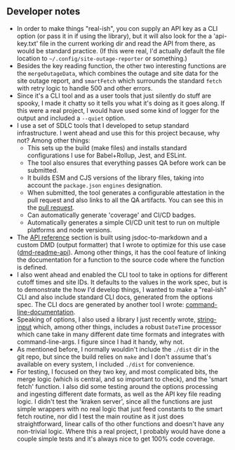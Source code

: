 ## Developer notes

- In order to make things "real-ish", you con supply an API key as a CLI option (or pass it in if using the library), but it will also look for the a 'api-key.txt' file in the current working dir and read the API from there, as would be standard practice. (If this were real, I'd actually default the file location to `~/.config/site-outage-reporter` or something.)
- Besides the key reading function, the other two interesting functions are the `mergeOutageData`, which combines the outage and site data for the site outage report, and `smartFetch` which surrounds the standard `fetch` with retry logic to handle 500 and other errors.
- Since it's a CLI tool and as a user tools that just silently do stuff are spooky, I made it chatty so it tells you what it's doing as it goes along. If this were a real project, I would have used some kind of logger for the output and included a `--quiet` option.
- I use a set of SDLC tools that I developed to setup standard infrastructure. I went ahead and use this for this project because, why not? Among other things:
  - This sets up the build (make files) and installs standard configurations I use for Babel+Rollup, Jest, and ESLint.
  - The tool also ensures that everything passes QA before work can be submitted.
  - It builds ESM and CJS versions of the library files, taking into account the `package.json` `engines` designation.
  - When submitted, the tool generates a configurable attestation in the pull request and also links to all the QA artifacts. You can see this in the [pull request](https://github.com/zanerock/kraken-test/issues/3).
  - Can automatically generate 'coverage' and CI/CD badges.
  - Automatically generates a simple CI/CD unit test to run on multiple platforms and node versions.
- The [API reference](#api-reference) section is built using jsdoc-to-markdown and a custom DMD (output formatter) that I wrote to optimize for this use case ([dmd-readme-api](https://www.npmjs.com/package/dmd-readme-api)). Among other things, it has the cool feature of linking the documentation for a function to the source code where the function is defined.
- I also went ahead and enabled the CLI tool to take in options for different cutoff times and site IDs. It defaults to the values in the work spec, but is to demonstrate the how I'd develop things, I wanted to make a "real-ish" CLI and also include standard CLI docs, generated from the options spec. The CLI docs are generated by another tool I wrote: [command-line-documentation](https://www.npmjs.com/package/command-line-documentation).
- Speaking of options, I also used a library I just recently wrote, [string-input](https://www.npmjs.com/package/string-input) which, among other things, includes a robust `DateTime` processor which cane take in many different date time formats and integrates with command-line-args. I figure since I had it handy, why not.
- As mentioned before, I normally wouldin't include the `./dist` dir in the git repo, but since the build relies on `make` and I don't assume that's available on every system, I included `./dist` for convenience.
- For testing, I focused on they two key, and most complicated bits, the merge logic (which is central, and so important to check), and the 'smart fetch' function. I also did some testing around the options processing and ingesting different date formats, as well as the API key file reading logic. I didn't test the 'kraken server', since all the functions are just simple wrappers with no real logic that just feed constants to the smart fetch routine, nor did I test the main routine as it just does straightforward, linear calls of tho other functions and doesn't have any non-trivial logic. Where this a real project, I probably would have done a couple simple tests and it's always nice to get 100% code coverage.
